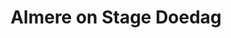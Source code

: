 ---
title: Almere on Stage Doedag
meta:
  - name: keywords
    content: Almere onstage doedag workshop spring kotlin
home: true
sidebar: auto
heroText: Het maken van een API in Spring
tagline: Welkom bij het maken van een nieuwe API in Spring
actionText: Get Started →
actionLink: /intro/
---